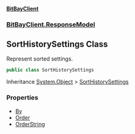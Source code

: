 #### [BitBayClient](./index.md 'index')
### [BitBayClient.ResponseModel](./BitBayClient-ResponseModel.md 'BitBayClient.ResponseModel')
## SortHistorySettings Class
Represent sorted settings.  
```csharp
public class SortHistorySettings
```
Inheritance [System.Object](https://docs.microsoft.com/en-us/dotnet/api/System.Object 'System.Object') &gt; [SortHistorySettings](./BitBayClient-ResponseModel-SortHistorySettings.md 'BitBayClient.ResponseModel.SortHistorySettings')  
### Properties
- [By](./BitBayClient-ResponseModel-SortHistorySettings-By.md 'BitBayClient.ResponseModel.SortHistorySettings.By')
- [Order](./BitBayClient-ResponseModel-SortHistorySettings-Order.md 'BitBayClient.ResponseModel.SortHistorySettings.Order')
- [OrderString](./BitBayClient-ResponseModel-SortHistorySettings-OrderString.md 'BitBayClient.ResponseModel.SortHistorySettings.OrderString')
